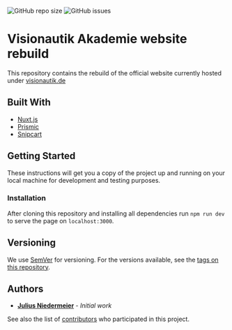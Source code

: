 ![GitHub repo size](https://img.shields.io/github/repo-size/Visionautik-Akademie/Visionautik-de)
![GitHub issues](https://img.shields.io/github/issues/Visionautik-Akademie/Visionautik-de)

# Visionautik Akademie website rebuild

This repository contains the rebuild of the official website currently hosted under [visionautik.de](visionautik.de)

## Built With

- [Nuxt.js](https://nuxtjs.org/)
- [Prismic](https://prismic.io/)
- [Snipcart](https://snipcart.com/)

## Getting Started

These instructions will get you a copy of the project up and running on your local machine for development and testing purposes.

### Installation

After cloning this repository and installing all dependencies run `npm run dev` to serve the page on `localhost:3000`.

## Versioning

We use [SemVer](http://semver.org/) for versioning. For the versions available, see the [tags on this repository](https://github.com/Visionautik-Akademie/Visionautik-de/tags).

## Authors

- **[Julius Niedermeier](https://github.com/JuliusNiedermeier)** - _Initial work_

See also the list of [contributors](https://github.com/Visionautik-Akademie/Visionautik-de/contributors) who participated in this project.

